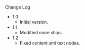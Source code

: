 
Change Log

* 1.0
  - Initial version.
* 1.1
  - Modified more ships.
* 1.2
  - Fixed content.xml text nodes.